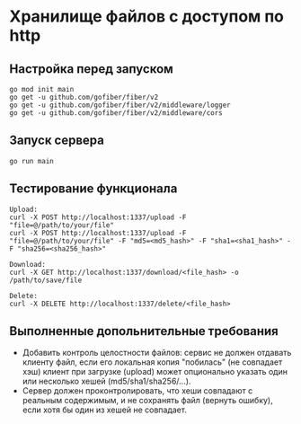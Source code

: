 # Хранилище файлов с доступом по http

## Настройка перед запуском

```
go mod init main
go get -u github.com/gofiber/fiber/v2
go get -u github.com/gofiber/fiber/v2/middleware/logger
go get -u github.com/gofiber/fiber/v2/middleware/cors
```

## Запуск сервера

```
go run main
```

## Тестирование функционала

```
Upload:
curl -X POST http://localhost:1337/upload -F "file=@/path/to/your/file"
curl -X POST http://localhost:1337/upload -F "file=@/path/to/your/file" -F "md5=<md5_hash>" -F "sha1=<sha1_hash>" -F "sha256=<sha256_hash>"

Download:
curl -X GET http://localhost:1337/download/<file_hash> -o /path/to/save/file

Delete:
curl -X DELETE http://localhost:1337/delete/<file_hash>

```

## Выполненные допольнительные требования
* Добавить контроль целостности файлов: сервис не должен отдавать клиенту файл, если его локальная копия "побилась" (не совпадает хэш) клиент при загрузке (upload) может опционально указать один или несколько хешей (md5/sha1/sha256/...).
* Сервер должен проконтролировать, что хеши совпадают с реальным содержимым, и не сохранять файл (вернуть ошибку), если хотя бы один из хешей не совпадает.